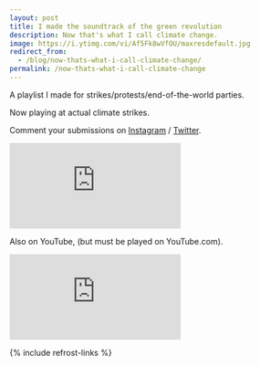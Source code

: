 ```yaml
---
layout: post
title: I made the soundtrack of the green revolution
description: Now that's what I call climate change.
image: https://i.ytimg.com/vi/Af5Fk8wVfOU/maxresdefault.jpg
redirect_from:
  - /blog/now-thats-what-i-call-climate-change/
permalink: /now-thats-what-i-call-climate-change
---
```


A playlist I made for strikes/protests/end-of-the-world parties.

Now playing at actual climate strikes.

Comment your submissions on [Instagram](https://www.instagram.com/p/B7ZH4KVHHHR/) / [Twitter](https://twitter.com/realolifrost/status/1167354493547241472).

<div class="youtube-player">
<iframe src="https://open.spotify.com/embed/playlist/23fLtnKUaco7zaQgqmvnfh" frameborder="0" allowtransparency="true" allow="encrypted-media"></iframe>
</div>

Also on YouTube, (but must be played on YouTube.com).
<div class="youtube-player">
<iframe src="https://www.youtube.com/embed/videoseries?list=PLg7ku87sG6NcajDCxKDK1FlEcm5JchLOj" frameborder="0" allow="accelerometer; autoplay; encrypted-media; gyroscope; picture-in-picture" allowfullscreen></iframe>
</div>

{% include refrost-links %}
